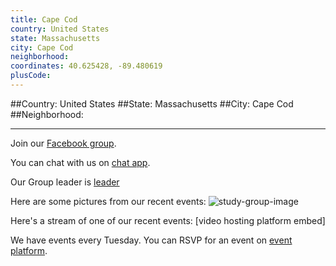 ```yaml
---
title: Cape Cod
country: United States
state: Massachusetts
city: Cape Cod
neighborhood: 
coordinates: 40.625428, -89.480619
plusCode:
---
```


##Country: United States
##State: Massachusetts
##City: Cape Cod
##Neighborhood: 
*****
Join our [Facebook group](https://www.facebook.com/groups/free.code.camp.cape.cod).

You can chat with us on [chat app]().

Our Group leader is [leader]()

Here are some pictures from our recent events:
![study-group-image]()

Here's a stream of one of our recent events:
[video hosting platform embed]

We have events every Tuesday. You can RSVP for an event on [event platform]().
